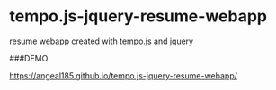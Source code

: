 # tempo.js-jquery-resume-webapp
resume webapp created with tempo.js and jquery


###DEMO

https://angeal185.github.io/tempo.js-jquery-resume-webapp/
